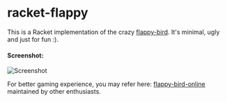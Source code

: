 racket-flappy
=============

This is a Racket implementation of the crazy 
[flappy-bird](http://en.wikipedia.org/wiki/Flappy_Bird). It's minimal, ugly and
just for fun :).

#### Screenshot:

![Screenshot](raw.github.com/kkspeed/racket-flappy/master/screenshots/playing.jpg)

For better gaming experience, you may refer here:
[flappy-bird-online](http://flappybird.io/?game) maintained by other
enthusiasts.
